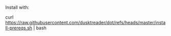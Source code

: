 Install with:

curl https://raw.githubusercontent.com/dusktreader/dot/refs/heads/master/install-prereqs.sh | bash
